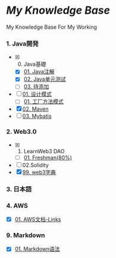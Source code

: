 # _My Knowledge Base_
 My Knowledge Base For My Working

### 1. Java開発
- [x] 00. Java基礎  
  - [x] [01. Java注解](Java/00.Java基础/Java注解.md)
  - [x] [02. Java单元测试](Java/00.Java基础/Junit单元测试.md)
  - [ ] [03. 待添加]()
- [ ] [01. 设计模式]()
  - [ ] [01. 工厂方法模式](Java/01.设计模式/1.1_工厂方法模式.md)
- [x] [02. Maven](Java/02.Maven/maven.md)
- [ ] [03. Mybatis]()
### 2. Web3.0
- [x] 01. LearnWeb3 DAO 
  - [ ] [01. Freshman(80%)](Web3.0/01.Freshman.md)
- [ ] 02.Solidity
- [x] [99. web3字典](Web3.0/web3字典.md)
### 3. 日本語

### 4. AWS
- [x] [01. AWS文档-Links](AWS/AWS文档-Links.md)
### 9. Markdown
- [x] [01. Markdown语法](MarkDown/Markdown语法.md)